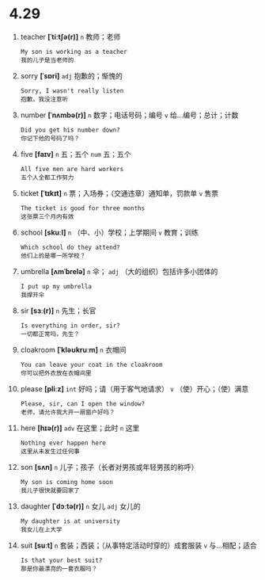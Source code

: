 # 4.29

1. teacher **[ˈtiːtʃə(r)]** `n` 教师；老师

   ```
   My son is working as a teacher
   我的儿子是当老师的
   ```

2. sorry **[ˈsɒri]** `adj` 抱歉的；惭愧的

   ```
   Sorry, I wasn't really listen
   抱歉，我没注意听
   ```

3. number **[ˈnʌmbə(r)]** `n` 数字；电话号码；编号 `v` 给...编号；总计；计数

   ```
   Did you get his number down?
   你记下他的号码了吗？
   ```

4. five **[faɪv]** `n` 五；五个 `num` 五；五个

   ```
   All five men are hard workers
   五个人全都工作努力
   ```

5. ticket **[ˈtɪkɪt]** `n` 票；入场券；（交通违章）通知单，罚款单 `v` 售票

   ```
   The ticket is good for three months
   这张票三个月内有效
   ```

6. school **[skuːl]** `n` （中、小）学校；上学期间 `v` 教育；训练

   ```
   Which school do they attend?
   他们上的是哪一所学校？
   ```

7. umbrella **[ʌmˈbrelə]** `n` 伞； `adj` （大的组织）包括许多小团体的

   ```
   I put up my umbrella
   我撑开伞
   ```

8. sir **[sɜː(r)]** `n` 先生；长官

   ```
   Is everything in order, sir?
   一切都正常吗，先生？
   ```

9. cloakroom **[ˈkləʊkruːm]** `n` 衣帽间

   ```
   You can leave your coat in the cloakroom
   你可以把外衣放在衣帽间里
   ```

10. please **[pliːz]** `int` 好吗；请（用于客气地请求） `v` （使）开心；（使）满意

    ```
    Please, sir, can I open the window?
    老师，请允许我大开一扇窗户好吗？
    ```

11. here **[hɪə(r)]** `adv` 在这里；此时 `n` 这里

    ```
    Nothing ever happen here
    这里从未发生过任何事
    ```

12. son **[sʌn]** `n` 儿子；孩子（长者对男孩或年轻男孩的称呼）

    ```
    My son is coming home soon
    我儿子很快就要回家了
    ```

13. daughter **[ˈdɔːtə(r)]** `n` 女儿 `adj` 女儿的

    ```
    My daughter is at university
    我女儿在上大学
    ```

14. suit **[suːt]** `n` 套装；西装；（从事特定活动时穿的）成套服装 `v` 与...相配；适合

    ```
    Is that your best suit?
    那是你最漂亮的一套衣服吗？
    ```
